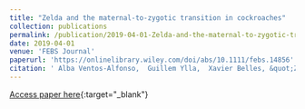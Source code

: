 ```yaml
---
title: "Zelda and the maternal-to-zygotic transition in cockroaches"
collection: publications
permalink: /publication/2019-04-01-Zelda-and-the-maternal-to-zygotic-transition-in-cockroaches
date: 2019-04-01
venue: 'FEBS Journal'
paperurl: 'https://onlinelibrary.wiley.com/doi/abs/10.1111/febs.14856'
citation: ' Alba Ventos-Alfonso,  Guillem Ylla,  Xavier Belles, &quot;Zelda and the maternal-to-zygotic transition in cockroaches.&quot; FEBS Journal, 2019.'
---
```

[Access paper here](https://onlinelibrary.wiley.com/doi/abs/10.1111/febs.14856){:target="_blank"}
